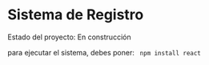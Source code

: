 <h1> Sistema de Registro</h1>

Estado del proyecto: En construcción

para ejecutar el sistema, debes poner:
``` npm install react```
